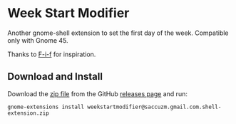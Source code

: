 # Week Start Modifier
Another gnome-shell extension to set the first day of the week.
Compatible only with Gnome 45.

Thanks to [F-i-f](https://github.com/F-i-f/weeks-start-on-monday) for inspiration.

## Download and Install

Download the [zip file](https://github.com/saccuz/week-start-modifier/releases/download/stable/weekstartmodifier@saccuzm.gmail.com.shell-extension.zip)
from the GitHub [releases page](https://github.com/saccuz/week-start-modifier/releases) and run:

``` shell
gnome-extensions install weekstartmodifier@saccuzm.gmail.com.shell-extension.zip
```
